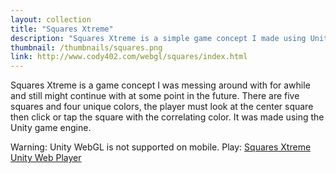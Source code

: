```yaml
---
layout: collection
title: "Squares Xtreme"
description: "Squares Xtreme is a simple game concept I made using Unity."
thumbnail: /thumbnails/squares.png
link: http://www.cody402.com/webgl/squares/index.html
---
```

Squares Xtreme is a game concept I was messing around with for awhile and still might continue with at some point in the future.  There are five squares and four unique colors, the player must look at the center square then click or tap the square with the correlating color.  It was made using the Unity game engine.

Warning: Unity WebGL is not supported on mobile.
Play: [Squares Xtreme Unity Web Player](http://www.cody402.com/webgl/squares/index.html)
